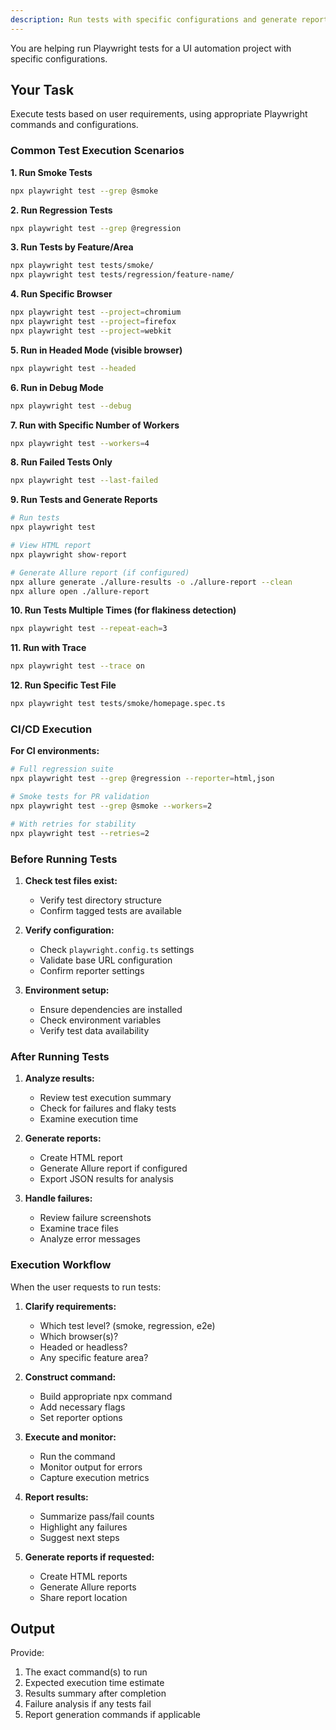 ```yaml
---
description: Run tests with specific configurations and generate reports
---
```


You are helping run Playwright tests for a UI automation project with specific configurations.

## Your Task

Execute tests based on user requirements, using appropriate Playwright commands and configurations.

### Common Test Execution Scenarios

**1. Run Smoke Tests**
```bash
npx playwright test --grep @smoke
```

**2. Run Regression Tests**
```bash
npx playwright test --grep @regression
```

**3. Run Tests by Feature/Area**
```bash
npx playwright test tests/smoke/
npx playwright test tests/regression/feature-name/
```

**4. Run Specific Browser**
```bash
npx playwright test --project=chromium
npx playwright test --project=firefox
npx playwright test --project=webkit
```

**5. Run in Headed Mode (visible browser)**
```bash
npx playwright test --headed
```

**6. Run in Debug Mode**
```bash
npx playwright test --debug
```

**7. Run with Specific Number of Workers**
```bash
npx playwright test --workers=4
```

**8. Run Failed Tests Only**
```bash
npx playwright test --last-failed
```

**9. Run Tests and Generate Reports**
```bash
# Run tests
npx playwright test

# View HTML report
npx playwright show-report

# Generate Allure report (if configured)
npx allure generate ./allure-results -o ./allure-report --clean
npx allure open ./allure-report
```

**10. Run Tests Multiple Times (for flakiness detection)**
```bash
npx playwright test --repeat-each=3
```

**11. Run with Trace**
```bash
npx playwright test --trace on
```

**12. Run Specific Test File**
```bash
npx playwright test tests/smoke/homepage.spec.ts
```

### CI/CD Execution

**For CI environments:**
```bash
# Full regression suite
npx playwright test --grep @regression --reporter=html,json

# Smoke tests for PR validation
npx playwright test --grep @smoke --workers=2

# With retries for stability
npx playwright test --retries=2
```

### Before Running Tests

1. **Check test files exist:**
   - Verify test directory structure
   - Confirm tagged tests are available

2. **Verify configuration:**
   - Check `playwright.config.ts` settings
   - Validate base URL configuration
   - Confirm reporter settings

3. **Environment setup:**
   - Ensure dependencies are installed
   - Check environment variables
   - Verify test data availability

### After Running Tests

1. **Analyze results:**
   - Review test execution summary
   - Check for failures and flaky tests
   - Examine execution time

2. **Generate reports:**
   - Create HTML report
   - Generate Allure report if configured
   - Export JSON results for analysis

3. **Handle failures:**
   - Review failure screenshots
   - Examine trace files
   - Analyze error messages

### Execution Workflow

When the user requests to run tests:

1. **Clarify requirements:**
   - Which test level? (smoke, regression, e2e)
   - Which browser(s)?
   - Headed or headless?
   - Any specific feature area?

2. **Construct command:**
   - Build appropriate npx command
   - Add necessary flags
   - Set reporter options

3. **Execute and monitor:**
   - Run the command
   - Monitor output for errors
   - Capture execution metrics

4. **Report results:**
   - Summarize pass/fail counts
   - Highlight any failures
   - Suggest next steps

5. **Generate reports if requested:**
   - Create HTML reports
   - Generate Allure reports
   - Share report location

## Output

Provide:
1. The exact command(s) to run
2. Expected execution time estimate
3. Results summary after completion
4. Failure analysis if any tests fail
5. Report generation commands if applicable
